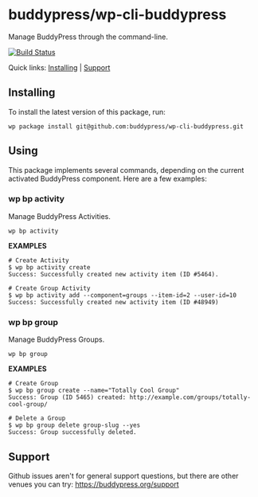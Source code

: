 buddypress/wp-cli-buddypress
===============================

Manage BuddyPress through the command-line.

[![Build Status](https://travis-ci.org/buddypress/wp-cli-buddypress.svg?branch=master)](https://travis-ci.org/buddypress/wp-cli-buddypress)

Quick links: [Installing](#installing) | [Support](#support)

## Installing

To install the latest version of this package, run:

    wp package install git@github.com:buddypress/wp-cli-buddypress.git

## Using

This package implements several commands, depending on the current activated BuddyPress component. Here are a few examples:

### wp bp activity

Manage BuddyPress Activities.

~~~
wp bp activity
~~~

**EXAMPLES**

    # Create Activity
	$ wp bp activity create
    Success: Successfully created new activity item (ID #5464).

    # Create Group Activity
    $ wp bp activity add --component=groups --item-id=2 --user-id=10
    Success: Successfully created new activity item (ID #48949)

### wp bp group

Manage BuddyPress Groups.

~~~
wp bp group
~~~

**EXAMPLES**

	# Create Group
	$ wp bp group create --name="Totally Cool Group"
	Success: Group (ID 5465) created: http://example.com/groups/totally-cool-group/

	# Delete a Group
	$ wp bp group delete group-slug --yes
	Success: Group successfully deleted.

## Support

Github issues aren't for general support questions, but there are other venues you can try: https://buddypress.org/support

